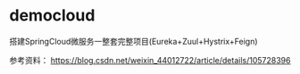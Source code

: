 # democloud
搭建SpringCloud微服务一整套完整项目(Eureka+Zuul+Hystrix+Feign)

参考资料：
https://blog.csdn.net/weixin_44012722/article/details/105728396
